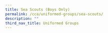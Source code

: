 ```yaml
---
title: Sea Scouts (Boys Only)
permalink: /cca/uniformed-groups/sea-scouts/
description: ""
third_nav_title: Uniformed Groups
---
```

